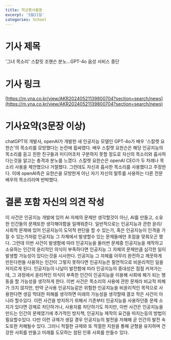 ```yaml
---
title: 학교봉사활동
excerpt: '5월21일'
categories: School
---
```


# 기사 제목
'그녀 목소리' 스칼릿 조핸슨 분노…GPT-4o 음성 서비스 중단

# 기사 링크
[https://m.yna.co.kr/view/AKR20240521139800704?section=search/news](https://m.yna.co.kr/view/AKR20240521139800704?section=search/news)

# 기사요약(3문장 이상)
chatGPT의 개발사, openAI가 개발한 새 인공지능 모델인 GPT-4o가 배우 '스칼렛 요한슨'의 목소리를 모방했다는 논란에 휩싸였다. 배우 스칼렛 요한슨은 해당 인공지능의 목소리를 듣고 친한 친구들과 미디어조차 구분하지 못할 정도로 자신의 목소리와 흡사하다는것을 알고는 충격과 분노를 느꼈다. 스칼렛 요한슨은 openAI CEO가 두 차례나 목소리 사용을 제안했으나 거절했다. 그런데도 자신과 흡사한 목소리를 사용했다고 주장한다. 이에 openAI측은 요한슨을 모방한게 아닌 자기 자신의 말투를 사용하는 다른 전문 배우의 목소리라며 반박했다.

# 결론 포함 자신의 의견 작성
이 사건은 인공지능 개발에 있어 AI 자체의 문제만 생각할것이 아닌, AI를 만들고, 소유한 인간들의 문제또한 생각해야함을 일깨워준다.
일반적으로는 인공지능과 관한 윤리/사회적 문제에 있어 인공지능이 도덕적 판단을 할 수 있는가, 혹은 인공지능이 인격을 가질 수 있는가처럼 인공지능 그 자체에서 발생할수 있는 문제들에만 초점을 맞춰오곤 했다. 그런데 이번 사건이 발생함에 따라 인공지능을 둘러싼 문제중 인공지능을 제작하고 소유하는 인간의 윤리적인 의식이 부족하다면 인공지능 그 자체의 문제만큼 심각한 일이 발생할 가능성이 있다는것을 시사한다. 인공지능 그 자체를 아무리 완전하고 깨끗하게 만든다한들 사용하는 인간이 그렇지 못하다면 인공지능은 필연적으로 비윤리적인 일을 저지르게 된다. 인공지능이 나날이 발전함에 따라 인공지능의 중대성은 점점 커져가는데, 그 과정에서 윤리적인 의식이 부족한 인간이 인공지능을 이용해 사회에 해가 되는 행동을 할 가능성을 생각하게 한다. 이번 사건은 목소리의 사용에 관한 문제라 비교적 피해가 크지 않지만, 만약 군사용 인공지능같은 위험한 인공지능을 비윤리적인 목적으로 사용한다면 생길 막대한 피해를 생각하면 미래의 가능성을 생각할때 결코 작은 사건이 아니라 할수있다. 이런 사건을 방지하기 위해서 기존부터 인공지능을 사용하던중 문제 소지가 있다면 강제로 차단하거나, 사용자를 차단하기도 하지만, 이번 사건은 인공지능을 만드는 인간의 문제였기에 추가적인 방지책, 인공지능 제작의 요건을 따지는등의 방법이 필요할수있다. 다만 이런 규제가 생길 경우 인공지능의 발전을 저해해 곧 인간의 발전 속도또한 저해될수 있다. 그러니 적절한 규제와 또 적절한 지원을 통해 균형을 유지하며 건강한 사회를 만들고 미래를 도모하는 참된 인류 사회를 만들수 있다.
